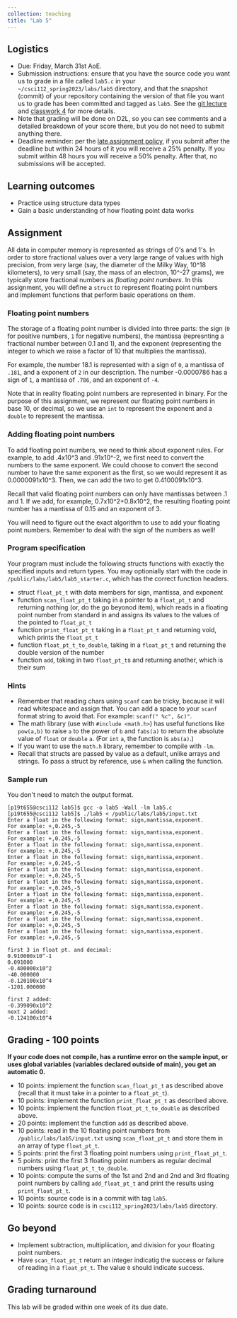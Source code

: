 ```yaml
---
collection: teaching
title: "Lab 5"
---
```


## Logistics
* Due: Friday, March 31st AoE.
* Submission instructions: ensure that you have the source code you want us to
	grade in a file called `lab5.c` in your `~/csci112_spring2023/labs/lab5`
	directory, and that the snapshot (commit) of your repository containing the version of that file you want us to grade has been committed and
	tagged as `lab5`. See the [git lecture](https://lgw2.github.io/teaching/csci112-spring-2023/lectures/lecture2) and [classwork 4](https://lgw2.github.io/teaching/csci112-spring-2023/classwork/classwork4) for more
	details.
* Note that grading will be done on D2L, so you can see comments and a
	 detailed breakdown of your score there, but you do not need to submit
	anything there.
* Deadline reminder: per the [late assignment policy](https://lgw2.github.io/teaching/csci112-spring-2023/syllabus/#late-assignment-policies), if you submit after the deadline but within 24 hours of it you will receive a 25% penalty. If you submit within 48 hours you will receive a 50% penalty. After that, no submissions will be accepted.

## Learning outcomes
* Practice using structure data types
* Gain a basic understanding of how floating point data works

## Assignment

All data in computer memory is represented as strings of 0's and 1's. In order
to store fractional values over a very large range of values with high precision, from very large (say, the diameter of the Milky Way, 10^18 kilometers),
to very small (say, the mass of an electron, 10^-27 grams), we
typically store fractional numbers as *floating point numbers*. In this
assignment, you will define a `struct` to represent floating point
numbers and implement functions that perform basic operations on them.

### Floating point numbers

The storage of a floating point number is divided into three parts: the sign (`0` for
positive numbers, `1` for negative numbers), the mantissa (represnting a
fractional number between 0.1 and 1), and the exponent (representing the
integer to which we raise a factor of 10 that multiplies the mantissa).

For example, the number 18.1 is represented with a sign of `0`, a mantissa of `.181`, and a
exponent of `2` in our description. The number -0.0000786 has a sign of `1`, a
mantissa of `.786`, and an exponent of `-4`.

Note that in reality floating point numbers are represented in binary. For the
purpose of this assignment, we represent our floating point numbers in base 10,
or decimal, so we use an `int` to represent the exponent and a `double`
to represent the mantissa.

### Adding floating point numbers

To add floating point numbers, we need to think about exponent rules. For
example, to add .4x10^3 and .91x10^-2, we first need to convert the numbers to the
same exponent. We could choose to convert the second number to have the same
exponent as the first, so we would represent it as 0.0000091x10^3. Then, we can
add the two to get 0.4100091x10^3.

Recall that valid floating point numbers can only have mantissas between .1 and 1.
If we add,
for example, 0.7x10^2+0.8x10^2, the resulting floating point number has a
mantissa of 0.15 and an exponent of 3.

You will need to figure out the exact algorithm to use to add your floating
point numbers.
Remember to deal with the sign of the numbers as well!

### Program specification

Your program must include the following structs functions with exactly the specified
inputs and return types. You may optionially start with the code in
`/public/labs/lab5/lab5_starter.c`, which has the correct function headers.
* struct `float_pt_t` with data members for sign, mantissa, and exponent
* function `scan_float_pt_t` taking in a pointer to a `float_pt_t` and
	returning nothing (or, do the go beyonod item), which reads in a floating
	point number from standard in and assigns its values to the values of the
	pointed to `float_pt_t`
* function `print_float_pt_t` taking in a `float_pt_t` and returning void,
	which prints the `float_pt_t`
* function `float_pt_t_to_double`, taking in a `float_pt_t` and returning the
	double version of the number
* function `add`, taking in two `float_pt_t`s and returning another, which is
	their sum

### Hints

* Remember that reading chars using `scanf` can be tricky, because it will read
	whitespace and assign that. You can add a space to your `scanf` format string to avoid that. For example: `scanf(" %c", &c)"`.
* The math library (use with `#include <math.h>`) has useful functions like
	`pow(a,b)` to raise `a` to the power of `b` and `fabs(a)` to return the
	absolute value of `float` or `double` `a`. (For `int` `a`, the function is
	`abs(a)`.)
* If you want to use the `math.h` library, remember to compile with `-lm`.
* Recall that structs are passed by value as a default, unlike arrays and
	strings. To pass a struct by reference, use `&` when calling the function.

### Sample run

You don't need to match the output format.

```
[p19t655@csci112 lab5]$ gcc -o lab5 -Wall -lm lab5.c
[p19t655@csci112 lab5]$ ./lab5 < /public/labs/lab5/input.txt
Enter a float in the following format: sign,mantissa,exponent.
For example: +,0.245,-5
Enter a float in the following format: sign,mantissa,exponent.
For example: +,0.245,-5
Enter a float in the following format: sign,mantissa,exponent.
For example: +,0.245,-5
Enter a float in the following format: sign,mantissa,exponent.
For example: +,0.245,-5
Enter a float in the following format: sign,mantissa,exponent.
For example: +,0.245,-5
Enter a float in the following format: sign,mantissa,exponent.
For example: +,0.245,-5
Enter a float in the following format: sign,mantissa,exponent.
For example: +,0.245,-5
Enter a float in the following format: sign,mantissa,exponent.
For example: +,0.245,-5
Enter a float in the following format: sign,mantissa,exponent.
For example: +,0.245,-5
Enter a float in the following format: sign,mantissa,exponent.
For example: +,0.245,-5

first 3 in float pt. and decimal:
0.910000x10^-1
0.091000
-0.400000x10^2
-40.000000
-0.120100x10^4
-1201.000000

first 2 added:
-0.399090x10^2
next 2 added:
-0.124100x10^4
```

## Grading - 100 points
**If your code does not compile, has a runtime error on the sample input,
or uses global variables (variables declared outside of main), you get an
automatic 0.**
* 10 points: implement the function `scan_float_pt_t` as described above
	(recall that it must take in a pointer to a `float_pt_t`).
* 10 points: implement the function `print_float_pt_t` as described above.
* 10 points: implement the function `float_pt_t_to_double` as described above.
* 20 points: implement the function `add` as described above.
* 10 points: read in the 10 floating point numbers from `/public/labs/lab5/input.txt` using `scan_float_pt_t`
	and store them in an array of type `float_pt_t`.
* 5 points: print the first 3 floating point numbers using `print_float_pt_t`.
* 5 points: print the first 3 floating point numbers as regular decimal
	numbers  using
	`float_pt_t_to_double`.
* 10 points: compute the sums of the 1st and 2nd and 2nd and 3rd floating point numbers by calling `add_float_pt_t` and print the results using `print_float_pt_t`.
* 10 points: source code is in a commit with tag `lab5`.
* 10 points: source code is in `csci112_spring2023/labs/lab5` directory.

## Go beyond
* Implement subtraction, multipliication, and division for your floating point
	numbers.
* Have `scan_float_pt_t` return an integer indicatig the success or failure of
	reading in a `float_pt_t`. The value `0` should indicate success.

## Grading turnaround
This lab will be graded within one week of its due date.
